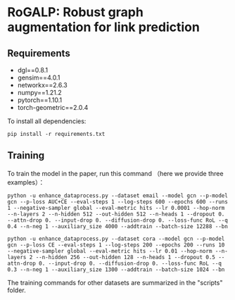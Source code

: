# RoGALP: Robust graph augmentation for link prediction

## Requirements

- dgl==0.8.1
- gensim==4.0.1
- networkx==2.6.3
- numpy==1.21.2
- pytorch==1.10.1
- torch-geometric==2.0.4

To install all dependencies:

```setup
pip install -r requirements.txt
```

## Training

To train the model in the paper, run this command （here we provide three examples）：

```train
python -u enhance_dataprocess.py --dataset email --model gcn --p-model gcn --p-loss AUC+CE --eval-steps 1 --log-steps 600 --epochs 600 --runs 1 --negative-sampler global --eval-metric hits --lr 0.0001 --hop-norm --n-layers 2 --n-hidden 512 --out-hidden 512 --n-heads 1 --dropout 0. --attn-drop 0. --input-drop 0. --diffusion-drop 0. --loss-func RoL --q 0.4 --n-neg 1 --auxiliary_size 4000 --addtrain --batch-size 12288 --bn
```

```
python -u enhance_dataprocess.py --dataset cora --model gcn --p-model gcn --p-loss CE --eval-steps 1 --log-steps 200 --epochs 200 --runs 10 --negative-sampler global --eval-metric hits --lr 0.01 --hop-norm --n-layers 2 --n-hidden 256 --out-hidden 128 --n-heads 1 --dropout 0.5 --attn-drop 0. --input-drop 0. --diffusion-drop 0. --loss-func RoL --q 0.3 --n-neg 1 --auxiliary_size 1300 --addtrain --batch-size 1024 --bn
```

The training commands for other datasets are summarized in the "scripts" folder.


